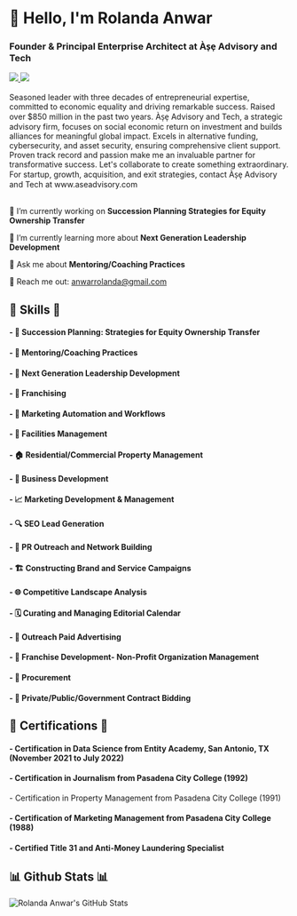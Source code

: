 <h1 align="left">👋 Hello, I'm Rolanda Anwar</h1>
<h3 align="left">Founder & Principal Enterprise Architect at Às̩e̩ Advisory and Tech</h3>


<div align="left"> 
  <a href="mailto:anwarrolanda@gmail.com" target="_blank">
    <img src="https://img.shields.io/badge/Gmail-D14836?style=for-the-badge&logo=gmail&logoColor=white" target="_blank" />
  </a> 
  <a href="https://www.linkedin.com/in/rolandaanwar/" target="_blank">
    <img src="https://img.shields.io/badge/LinkedIn-0077B5?style=for-the-badge&logo=linkedin&logoColor=white" target="_blank" />
  </a>
</div>

<br> 
Seasoned leader with three decades of entrepreneurial expertise, committed to economic equality and driving remarkable success. Raised over $850 million in the past two years. Às̩e̩ Advisory and Tech, a strategic advisory firm, focuses on social economic return on investment and builds alliances for meaningful global impact. Excels in alternative funding, cybersecurity, and asset security, ensuring comprehensive client support. Proven track record and passion make me an invaluable partner for transformative success. Let's collaborate to create something extraordinary. For startup, growth, acquisition, and exit strategies, contact Às̩e̩ Advisory and Tech at www.aseadvisory.com
 <br>

<br> 

<div align="left">
 
 🔭 I’m currently working on **Succession Planning Strategies for Equity Ownership Transfer**
 
 🌱 I’m currently learning more about **Next Generation Leadership Development**

💬 Ask me about **Mentoring/Coaching Practices**

📧 Reach me out: anwarrolanda@gmail.com

 </div>


<h2 align="left">💼 Skills 💼</h2>

<div align="left">
    <h4>- 🔄 Succession Planning: Strategies for Equity Ownership Transfer</h4>
    <h4>- 🤝 Mentoring/Coaching Practices</h4>
    <h4>- 🌟 Next Generation Leadership Development</h4>
    <h4>- 🏪 Franchising</h4>
    <h4>- 🤖 Marketing Automation and Workflows</h4>
    <h4>- 🏢 Facilities Management</h4>
    <h4>- 🏠 Residential/Commercial Property Management</h4>
    <h4>- 💼 Business Development</h4>
    <h4>- 📈 Marketing Development & Management</h4>
    <h4>- 🔍 SEO Lead Generation</h4>
    <h4>- 📣 PR Outreach and Network Building</h4>
    <h4>- 🏗️ Constructing Brand and Service Campaigns</h4>
    <h4>- 🌐 Competitive Landscape Analysis</h4>
    <h4>- 🗓️ Curating and Managing Editorial Calendar</h4>
    <h4>- 📢 Outreach Paid Advertising</h4>
    <h4>- 🌱 Franchise Development- Non-Profit Organization Management</h4>
    <h4>- 💼 Procurement</h4>
    <h4>- 📝 Private/Public/Government Contract Bidding</h4>
</div>


<div align="left">
  <h2 align="left">📜 Certifications 📜</h2>
    <h4>- Certification in Data Science from Entity Academy, San Antonio, TX (November 2021 to July 2022)</h4>
    <h4>- Certification in Journalism from Pasadena City College (1992)</h4>
    <h>- Certification in Property Management from Pasadena City College (1991)</h4>
    <h4>- Certification of Marketing Management from Pasadena City College (1988)</h4>
    <h4>- Certified Title 31 and Anti-Money Laundering Specialist</h4>
</div>

<h2 align="left">📊 Github Stats 📊</h2>

![Rolanda Anwar's GitHub Stats](https://github-readme-stats.vercel.app/api?username=RolandaAnwar&show_icons=true&theme=radical)
